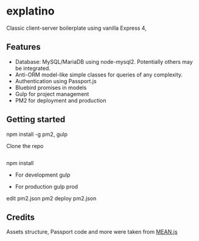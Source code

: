 explatino
========================

Classic client-server boilerplate using vanilla Express 4, 

Features
------------

* Database: MySQL/MariaDB using node-mysql2. Potentially others may be integrated.
* Anti-ORM model-like simple classes for queries of any complexity.
* Authentication using Passport.js
* Bluebird promises in models
* Gulp for project management
* PM2 for deployment and production

Getting started
---------------------

npm install -g pm2, gulp

Clone the repo

``` git clone https://github.com/altitudebreath/explatino.git
```
npm install

* For development
gulp


* For production
gulp prod

edit pm2.json
pm2 deploy pm2.json

Credits
------------------

Assets structure, Passport code and more were taken from 
[MEAN.js](https://github.com/meanjs/mean) 
